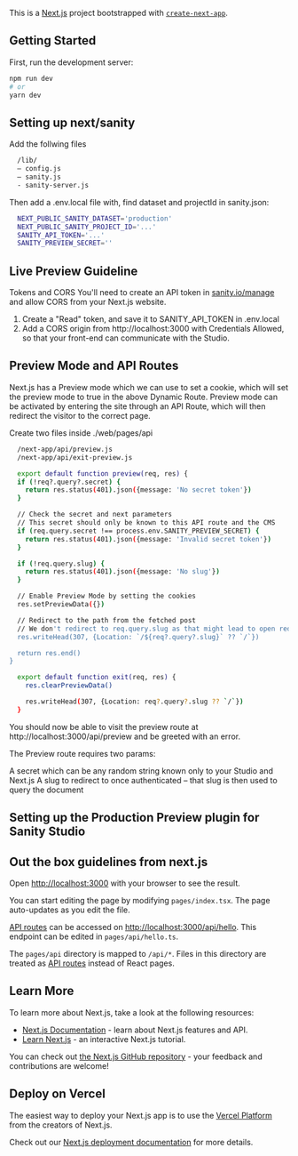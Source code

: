 This is a [Next.js](https://nextjs.org/) project bootstrapped with [`create-next-app`](https://github.com/vercel/next.js/tree/canary/packages/create-next-app).

## Getting Started

First, run the development server:

```bash
npm run dev
# or
yarn dev
```

## Setting up next/sanity

Add the follwing files

```bash
  /lib/
  – config.js
  – sanity.js
  - sanity-server.js
```

Then add a .env.local file with, find dataset and projectId in sanity.json:

```bash
  NEXT_PUBLIC_SANITY_DATASET='production'
  NEXT_PUBLIC_SANITY_PROJECT_ID='...'
  SANITY_API_TOKEN='...'
  SANITY_PREVIEW_SECRET=''
```

## Live Preview Guideline

Tokens and CORS
You'll need to create an API token in [sanity.io/manage](sanity.io/manage) and allow CORS from your Next.js website.

1. Create a "Read" token, and save it to SANITY_API_TOKEN in .env.local
2. Add a CORS origin from http://localhost:3000 with Credentials Allowed, so that your front-end can communicate with the Studio.

## Preview Mode and API Routes

Next.js has a Preview mode which we can use to set a cookie, which will set the preview mode to true in the above Dynamic Route. Preview mode can be activated by entering the site through an API Route, which will then redirect the visitor to the correct page.

Create two files inside ./web/pages/api

```bash
  /next-app/api/preview.js
  /next-app/api/exit-preview.js
```

```bash
  export default function preview(req, res) {
  if (!req?.query?.secret) {
    return res.status(401).json({message: 'No secret token'})
  }

  // Check the secret and next parameters
  // This secret should only be known to this API route and the CMS
  if (req.query.secret !== process.env.SANITY_PREVIEW_SECRET) {
    return res.status(401).json({message: 'Invalid secret token'})
  }

  if (!req.query.slug) {
    return res.status(401).json({message: 'No slug'})
  }

  // Enable Preview Mode by setting the cookies
  res.setPreviewData({})

  // Redirect to the path from the fetched post
  // We don't redirect to req.query.slug as that might lead to open redirect vulnerabilities
  res.writeHead(307, {Location: `/${req?.query?.slug}` ?? `/`})

  return res.end()
}
```

```bash
  export default function exit(req, res) {
    res.clearPreviewData()

    res.writeHead(307, {Location: req?.query?.slug ?? `/`})
  }
```

You should now be able to visit the preview route at http://localhost:3000/api/preview and be greeted with an error.

The Preview route requires two params:

A secret which can be any random string known only to your Studio and Next.js
A slug to redirect to once authenticated – that slug is then used to query the document

## Setting up the Production Preview plugin for Sanity Studio

## Out the box guidelines from next.js

Open [http://localhost:3000](http://localhost:3000) with your browser to see the result.

You can start editing the page by modifying `pages/index.tsx`. The page auto-updates as you edit the file.

[API routes](https://nextjs.org/docs/api-routes/introduction) can be accessed on [http://localhost:3000/api/hello](http://localhost:3000/api/hello). This endpoint can be edited in `pages/api/hello.ts`.

The `pages/api` directory is mapped to `/api/*`. Files in this directory are treated as [API routes](https://nextjs.org/docs/api-routes/introduction) instead of React pages.

## Learn More

To learn more about Next.js, take a look at the following resources:

- [Next.js Documentation](https://nextjs.org/docs) - learn about Next.js features and API.
- [Learn Next.js](https://nextjs.org/learn) - an interactive Next.js tutorial.

You can check out [the Next.js GitHub repository](https://github.com/vercel/next.js/) - your feedback and contributions are welcome!

## Deploy on Vercel

The easiest way to deploy your Next.js app is to use the [Vercel Platform](https://vercel.com/new?utm_medium=default-template&filter=next.js&utm_source=create-next-app&utm_campaign=create-next-app-readme) from the creators of Next.js.

Check out our [Next.js deployment documentation](https://nextjs.org/docs/deployment) for more details.

